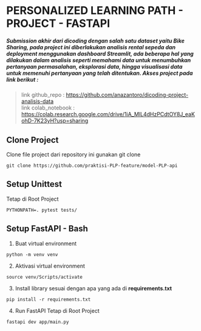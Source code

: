 # PERSONALIZED LEARNING PATH - PROJECT - FASTAPI 
##### Submission akhir dari dicoding dengan salah satu dataset yaitu **Bike Sharing**, pada project ini diberlakukan analisis rental sepeda dan deployment menggunakan dashboard Streamlit, ada beberapa hal yang dilakukan dalam analisis seperti memahami data untuk menumbuhkan pertanyaan permasalahan, eksplorasi data, hingga visualisasi data untuk memenuhi pertanyaan yang telah ditentukan. Akses project pada link berikut : 

> link github_repo : https://github.com/anazantoro/dicoding-project-analisis-data <br>
link colab_notebook : https://colab.research.google.com/drive/1iA_MlL4dHzPCdtOY8J_eaKohD-7K23yH?usp=sharing

## Clone Project
  Clone file project dari repository ini gunakan git clone
  ```
  git clone https://github.com/praktisi-PLP-feature/model-PLP-api
  ```

## Setup Unittest
Tetap di Root Project
```
PYTHONPATH=. pytest tests/
```

## Setup FastAPI - Bash
1. Buat virtual environment
  ```
  python -m venv venv
  ```
2. Aktivasi virtual environment
  ```
  source venv/Scripts/activate
  ```
3. Install library sesuai dengan apa yang ada di **requirements.txt**
  ```
  pip install -r requirements.txt
  ```
4. Run FastAPI
   Tetap di Root Project
  ```
  fastapi dev app/main.py
  ```
